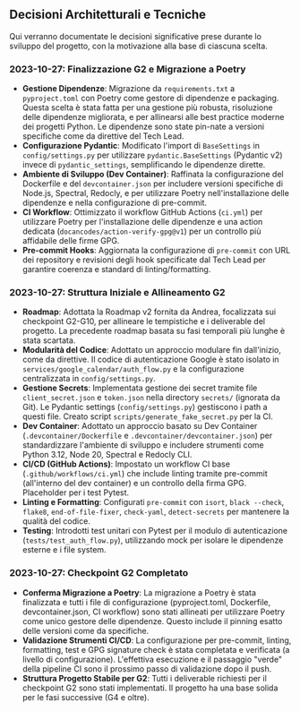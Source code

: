 ## Decisioni Architetturali e Tecniche

Qui verranno documentate le decisioni significative prese durante lo sviluppo del progetto, con la motivazione alla base di ciascuna scelta. 

### 2023-10-27: Finalizzazione G2 e Migrazione a Poetry

- **Gestione Dipendenze**: Migrazione da `requirements.txt` a `pyproject.toml` con Poetry come gestore di dipendenze e packaging. Questa scelta è stata fatta per una gestione più robusta, risoluzione delle dipendenze migliorata, e per allinearsi alle best practice moderne dei progetti Python. Le dipendenze sono state pin-nate a versioni specifiche come da direttive del Tech Lead.
- **Configurazione Pydantic**: Modificato l'import di `BaseSettings` in `config/settings.py` per utilizzare `pydantic.BaseSettings` (Pydantic v2) invece di `pydantic_settings`, semplificando le dipendenze dirette.
- **Ambiente di Sviluppo (Dev Container)**: Raffinata la configurazione del Dockerfile e del `devcontainer.json` per includere versioni specifiche di Node.js, Spectral, Redocly, e per utilizzare Poetry nell'installazione delle dipendenze e nella configurazione di pre-commit.
- **CI Workflow**: Ottimizzato il workflow GitHub Actions (`ci.yml`) per utilizzare Poetry per l'installazione delle dipendenze e una action dedicata (`docancodes/action-verify-gpg@v1`) per un controllo più affidabile delle firme GPG.
- **Pre-commit Hooks**: Aggiornata la configurazione di `pre-commit` con URL dei repository e revisioni degli hook specificate dal Tech Lead per garantire coerenza e standard di linting/formatting.

### 2023-10-27: Struttura Iniziale e Allineamento G2

- **Roadmap**: Adottata la Roadmap v2 fornita da Andrea, focalizzata sui checkpoint G2-G10, per allineare le tempistiche e i deliverable del progetto. La precedente roadmap basata su fasi temporali più lunghe è stata scartata.
- **Modularità del Codice**: Adottato un approccio modulare fin dall'inizio, come da direttive. Il codice di autenticazione Google è stato isolato in `services/google_calendar/auth_flow.py` e la configurazione centralizzata in `config/settings.py`.
- **Gestione Secrets**: Implementata gestione dei secret tramite file `client_secret.json` e `token.json` nella directory `secrets/` (ignorata da Git). Le Pydantic settings (`config/settings.py`) gestiscono i path a questi file. Creato script `scripts/generate_fake_secret.py` per la CI.
- **Dev Container**: Adottato un approccio basato su Dev Container (`.devcontainer/Dockerfile` e `.devcontainer/devcontainer.json`) per standardizzare l'ambiente di sviluppo e includere strumenti come Python 3.12, Node 20, Spectral e Redocly CLI.
- **CI/CD (GitHub Actions)**: Impostato un workflow CI base (`.github/workflows/ci.yml`) che include linting tramite pre-commit (all'interno del dev container) e un controllo della firma GPG. Placeholder per i test Pytest.
- **Linting e Formatting**: Configurati `pre-commit` con `isort`, `black --check`, `flake8`, `end-of-file-fixer`, `check-yaml`, `detect-secrets` per mantenere la qualità del codice.
- **Testing**: Introdotti test unitari con Pytest per il modulo di autenticazione (`tests/test_auth_flow.py`), utilizzando mock per isolare le dipendenze esterne e i file system.

### 2023-10-27: Checkpoint G2 Completato

- **Conferma Migrazione a Poetry**: La migrazione a Poetry è stata finalizzata e tutti i file di configurazione (pyproject.toml, Dockerfile, devcontainer.json, CI workflow) sono stati allineati per utilizzare Poetry come unico gestore delle dipendenze. Questo include il pinning esatto delle versioni come da specifiche.
- **Validazione Strumenti CI/CD**: La configurazione per pre-commit, linting, formatting, test e GPG signature check è stata completata e verificata (a livello di configurazione). L'effettiva esecuzione e il passaggio "verde" della pipeline CI sono il prossimo passo di validazione dopo il push.
- **Struttura Progetto Stabile per G2**: Tutti i deliverable richiesti per il checkpoint G2 sono stati implementati. Il progetto ha una base solida per le fasi successive (G4 e oltre). 